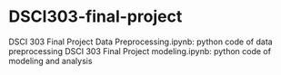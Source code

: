# DSCI303-final-project
DSCI 303 Final Project Data Preprocessing.ipynb: python code of data preprocessing
DSCI 303 Final Project modeling.ipynb: python code of modeling and analysis
